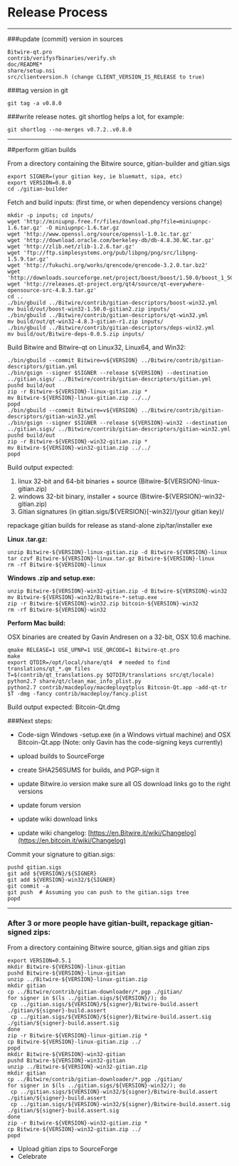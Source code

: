 Release Process
====================

* * *

###update (commit) version in sources


	Bitwire-qt.pro
	contrib/verifysfbinaries/verify.sh
	doc/README*
	share/setup.nsi
	src/clientversion.h (change CLIENT_VERSION_IS_RELEASE to true)

###tag version in git

	git tag -a v0.8.0

###write release notes. git shortlog helps a lot, for example:

	git shortlog --no-merges v0.7.2..v0.8.0

* * *

##perform gitian builds

 From a directory containing the Bitwire source, gitian-builder and gitian.sigs
  
	export SIGNER=(your gitian key, ie bluematt, sipa, etc)
	export VERSION=0.8.0
	cd ./gitian-builder

 Fetch and build inputs: (first time, or when dependency versions change)

	mkdir -p inputs; cd inputs/
	wget 'http://miniupnp.free.fr/files/download.php?file=miniupnpc-1.6.tar.gz' -O miniupnpc-1.6.tar.gz
	wget 'http://www.openssl.org/source/openssl-1.0.1c.tar.gz'
	wget 'http://download.oracle.com/berkeley-db/db-4.8.30.NC.tar.gz'
	wget 'http://zlib.net/zlib-1.2.6.tar.gz'
	wget 'ftp://ftp.simplesystems.org/pub/libpng/png/src/libpng-1.5.9.tar.gz'
	wget 'http://fukuchi.org/works/qrencode/qrencode-3.2.0.tar.bz2'
	wget 'http://downloads.sourceforge.net/project/boost/boost/1.50.0/boost_1_50_0.tar.bz2'
	wget 'http://releases.qt-project.org/qt4/source/qt-everywhere-opensource-src-4.8.3.tar.gz'
	cd ..
	./bin/gbuild ../Bitwire/contrib/gitian-descriptors/boost-win32.yml
	mv build/out/boost-win32-1.50.0-gitian2.zip inputs/
	./bin/gbuild ../Bitwire/contrib/gitian-descriptors/qt-win32.yml
	mv build/out/qt-win32-4.8.3-gitian-r1.zip inputs/
	./bin/gbuild ../Bitwire/contrib/gitian-descriptors/deps-win32.yml
	mv build/out/Bitwire-deps-0.0.5.zip inputs/

 Build Bitwire and Bitwire-qt on Linux32, Linux64, and Win32:
  
	./bin/gbuild --commit Bitwire=v${VERSION} ../Bitwire/contrib/gitian-descriptors/gitian.yml
	./bin/gsign --signer $SIGNER --release ${VERSION} --destination ../gitian.sigs/ ../Bitwire/contrib/gitian-descriptors/gitian.yml
	pushd build/out
	zip -r Bitwire-${VERSION}-linux-gitian.zip *
	mv Bitwire-${VERSION}-linux-gitian.zip ../../
	popd
	./bin/gbuild --commit Bitwire=v${VERSION} ../Bitwire/contrib/gitian-descriptors/gitian-win32.yml
	./bin/gsign --signer $SIGNER --release ${VERSION}-win32 --destination ../gitian.sigs/ ../Bitwire/contrib/gitian-descriptors/gitian-win32.yml
	pushd build/out
	zip -r Bitwire-${VERSION}-win32-gitian.zip *
	mv Bitwire-${VERSION}-win32-gitian.zip ../../
	popd

  Build output expected:

  1. linux 32-bit and 64-bit binaries + source (Bitwire-${VERSION}-linux-gitian.zip)
  2. windows 32-bit binary, installer + source (Bitwire-${VERSION}-win32-gitian.zip)
  3. Gitian signatures (in gitian.sigs/${VERSION}[-win32]/(your gitian key)/

repackage gitian builds for release as stand-alone zip/tar/installer exe

**Linux .tar.gz:**

	unzip Bitwire-${VERSION}-linux-gitian.zip -d Bitwire-${VERSION}-linux
	tar czvf Bitwire-${VERSION}-linux.tar.gz Bitwire-${VERSION}-linux
	rm -rf Bitwire-${VERSION}-linux

**Windows .zip and setup.exe:**

	unzip Bitwire-${VERSION}-win32-gitian.zip -d Bitwire-${VERSION}-win32
	mv Bitwire-${VERSION}-win32/Bitwire-*-setup.exe .
	zip -r Bitwire-${VERSION}-win32.zip bitcoin-${VERSION}-win32
	rm -rf Bitwire-${VERSION}-win32

**Perform Mac build:**

  OSX binaries are created by Gavin Andresen on a 32-bit, OSX 10.6 machine.

	qmake RELEASE=1 USE_UPNP=1 USE_QRCODE=1 Bitwire-qt.pro
	make
	export QTDIR=/opt/local/share/qt4  # needed to find translations/qt_*.qm files
	T=$(contrib/qt_translations.py $QTDIR/translations src/qt/locale)
	python2.7 share/qt/clean_mac_info_plist.py
	python2.7 contrib/macdeploy/macdeployqtplus Bitcoin-Qt.app -add-qt-tr $T -dmg -fancy contrib/macdeploy/fancy.plist

 Build output expected: Bitcoin-Qt.dmg

###Next steps:

* Code-sign Windows -setup.exe (in a Windows virtual machine) and
  OSX Bitcoin-Qt.app (Note: only Gavin has the code-signing keys currently)

* upload builds to SourceForge

* create SHA256SUMS for builds, and PGP-sign it

* update Bitwire.io version
  make sure all OS download links go to the right versions

* update forum version

* update wiki download links

* update wiki changelog: [https://en.Bitwire.it/wiki/Changelog](https://en.bitcoin.it/wiki/Changelog)

Commit your signature to gitian.sigs:

	pushd gitian.sigs
	git add ${VERSION}/${SIGNER}
	git add ${VERSION}-win32/${SIGNER}
	git commit -a
	git push  # Assuming you can push to the gitian.sigs tree
	popd

-------------------------------------------------------------------------

### After 3 or more people have gitian-built, repackage gitian-signed zips:

From a directory containing Bitwire source, gitian.sigs and gitian zips

	export VERSION=0.5.1
	mkdir Bitwire-${VERSION}-linux-gitian
	pushd Bitwire-${VERSION}-linux-gitian
	unzip ../Bitwire-${VERSION}-linux-gitian.zip
	mkdir gitian
	cp ../Bitwire/contrib/gitian-downloader/*.pgp ./gitian/
	for signer in $(ls ../gitian.sigs/${VERSION}/); do
	 cp ../gitian.sigs/${VERSION}/${signer}/Bitwire-build.assert ./gitian/${signer}-build.assert
	 cp ../gitian.sigs/${VERSION}/${signer}/Bitwire-build.assert.sig ./gitian/${signer}-build.assert.sig
	done
	zip -r Bitwire-${VERSION}-linux-gitian.zip *
	cp Bitwire-${VERSION}-linux-gitian.zip ../
	popd
	mkdir Bitwire-${VERSION}-win32-gitian
	pushd Bitwire-${VERSION}-win32-gitian
	unzip ../Bitwire-${VERSION}-win32-gitian.zip
	mkdir gitian
	cp ../Bitwire/contrib/gitian-downloader/*.pgp ./gitian/
	for signer in $(ls ../gitian.sigs/${VERSION}-win32/); do
	 cp ../gitian.sigs/${VERSION}-win32/${signer}/Bitwire-build.assert ./gitian/${signer}-build.assert
	 cp ../gitian.sigs/${VERSION}-win32/${signer}/Bitwire-build.assert.sig ./gitian/${signer}-build.assert.sig
	done
	zip -r Bitwire-${VERSION}-win32-gitian.zip *
	cp Bitwire-${VERSION}-win32-gitian.zip ../
	popd

- Upload gitian zips to SourceForge
- Celebrate 
